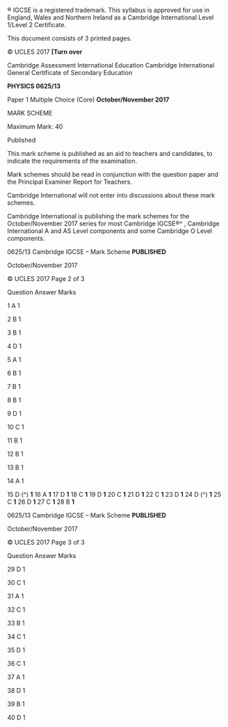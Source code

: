  ® IGCSE is a registered trademark. This syllabus is approved for use in England, Wales and Northern Ireland as a Cambridge International Level 1/Level 2 Certificate. 

 This document consists of 3 printed pages. 

© UCLES 2017 **[Turn over** 

 Cambridge Assessment International Education Cambridge International General Certificate of Secondary Education 

**PHYSICS 0625/13** 

Paper 1 Multiple Choice (Core) **October/November 2017** 

MARK SCHEME 

Maximum Mark: 40 

 Published 

This mark scheme is published as an aid to teachers and candidates, to indicate the requirements of the examination. 

Mark schemes should be read in conjunction with the question paper and the Principal Examiner Report for Teachers. 

Cambridge International will not enter into discussions about these mark schemes. 

Cambridge International is publishing the mark schemes for the October/November 2017 series for most Cambridge IGCSE®^ , Cambridge International A and AS Level components and some Cambridge O Level components. 


0625/13 Cambridge IGCSE – Mark Scheme **PUBLISHED** 

 October/November 2017 

© UCLES 2017 Page 2 of 3 

 Question Answer Marks 

 1 A 1 

 2 B 1 

 3 B 1 

 4 D 1 

 5 A 1 

 6 B 1 

 7 B 1 

 8 B 1 

 9 D 1 

 10 C 1 

 11 B 1 

 12 B 1 

 13 B 1 

 14 A 1 

15 D (^) **1** 16 A **1** 17 D **1** 18 C **1** 19 D **1** 20 C **1** 21 D **1** 22 C **1** 23 D **1** 24 D (^) **1** 25 C **1** 26 D **1** 27 C **1** 28 B **1** 


0625/13 Cambridge IGCSE – Mark Scheme **PUBLISHED** 

 October/November 2017 

© UCLES 2017 Page 3 of 3 

 Question Answer Marks 

 29 D 1 

 30 C 1 

 31 A 1 

 32 C 1 

 33 B 1 

 34 C 1 

 35 D 1 

 36 C 1 

 37 A 1 

 38 D 1 

 39 B 1 

 40 D 1 



